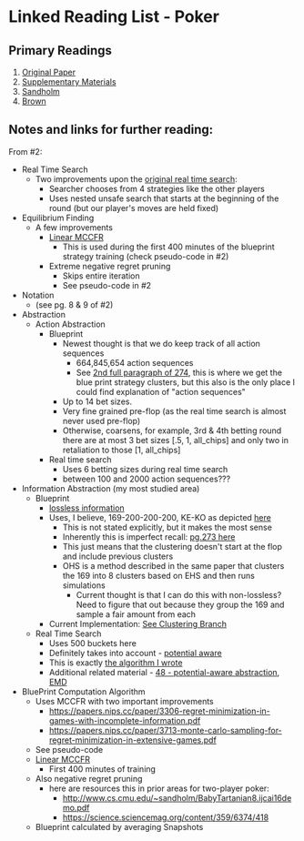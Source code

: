 # Linked Reading List - Poker

## Primary Readings

1.  [Original Paper](https://www.cs.cmu.edu/~noamb/papers/19-Science-Superhuman.pdf)
2.  [Supplementary Materials](https://science.sciencemag.org/content/sci/suppl/2019/07/10/science.aay2400.DC1/aay2400-Brown-SM.pdf)
3.  [Sandholm](http://www.cs.cmu.edu/~sandholm/)
4.  [Brown](https://www.cs.cmu.edu/~noamb/research.html)

## Notes and links for further reading:

From #2:
- Real Time Search
  - Two improvements upon the [original real time search](https://papers.nips.cc/paper/7993-depth-limited-solving-for-imperfect-information-games.pdf):
    - Searcher chooses from 4 strategies like the other players
    - Uses nested unsafe search that starts at the beginning of the round (but our player's moves are held fixed)
- Equilibrium Finding
  - A few improvements 
    - [Linear MCCFR](https://arxiv.org/pdf/1809.04040.pdf)
      - This is used during the first 400 minutes of the blueprint strategy training (check pseudo-code in #2) 
    - Extreme negative regret pruning
      - Skips entire iteration
      - See pseudo-code in #2
- Notation 
  - (see pg. 8 & 9 of #2)
- Abstraction
    - Action Abstraction
      - Blueprint
        - Newest thought is that we do keep track of all action sequences
          - 664,845,654 action sequences
          - See [2nd full paragraph of 274](http://www.ifaamas.org/Proceedings/aamas2013/docs/p271.pdf), this is
          where we get the blue print strategy clusters, but this also is the only place I could find explanation of "action sequences"
        - Up to 14 bet sizes. 
        - Very fine grained pre-flop (as the real time search is almost never used pre-flop)
        - Otherwise, coarsens, for example, 3rd & 4th betting round there are at most 3 bet sizes [.5, 1, all_chips]
      and only two in retaliation to those [1, all_chips]
      - Real time search
        - Uses 6 betting sizes during real time search
        - between 100 and 2000 action sequences???
- Information Abstraction (my most studied area)
  - Blueprint
    - [lossless information](http://www.cs.cmu.edu/~sandholm/extensive.jacm07.pdf)
    - Uses, I believe, 169-200-200-200, KE-KO as depicted [here](http://www.ifaamas.org/Proceedings/aamas2013/docs/p271.pdf)
      - This is not stated explicitly, but it makes the most sense
      -  Inherently this is imperfect recall: [pg.273 here](http://www.ifaamas.org/Proceedings/aamas2013/docs/p271.pdf)
        - This just means that the clustering doesn't start at the flop and include previous clusters
      - OHS is a method described in the same paper that clusters the 169 into 8 clusters based on EHS and then runs simulations
        - Current thought is that I can do this with non-lossless? Need to figure that out because they group the 169 and sample a fair amount from each
    - Current Implementation: [See Clustering Branch](https://github.com/fedden/pluribus-poker-AI/blob/develop/research/clustering/information_abstraction.py)
  - Real Time Search
    - Uses 500 buckets here
    -  Definitely takes into account - [potential aware](http://www.cs.cmu.edu/afs/cs/Web/People/sandholm/potential-aware_imperfect-recall.aaai14.pdf)
      - This is exactly [the algorithm I wrote](https://github.com/fedden/pluribus-poker-AI/blob/develop/research/clustering/information_abstraction.py)
    - Additional related material - [48 - potential-aware abstraction](https://www.cs.cmu.edu/~sandholm/hierarchical.aamas15.pdf), [EMD](http://www.cs.cmu.edu/~sandholm/gs3.aaai07.pdf)    
- BluePrint Computation Algorithm
  - Uses MCCFR with two important improvements
    - https://papers.nips.cc/paper/3306-regret-minimization-in-games-with-incomplete-information.pdf
    - https://papers.nips.cc/paper/3713-monte-carlo-sampling-for-regret-minimization-in-extensive-games.pdf
  - See pseudo-code
  - [Linear MCCFR](https://arxiv.org/pdf/1809.04040.pdf)
    - First 400 minutes of training
  - Also negative regret pruning
    - here are resources this in prior areas for two-player poker:
      - http://www.cs.cmu.edu/~sandholm/BabyTartanian8.ijcai16demo.pdf   
      - https://science.sciencemag.org/content/359/6374/418
  - Blueprint calculated by averaging Snapshots
    

